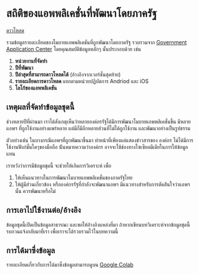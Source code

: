 # สถิติของแอพพลิเคชั่นที่พัฒนาโดยภาครัฐ

[ดาวโหลด][sheet]

รวมข้อมูลรายละเอียดของโมบายแอพพลิเคชันที่ถูกพัฒนาโดยภาครัฐ รวบรวมจาก [Government Application Center][appcenter] โดยคุณสมบัติข้อมูลหลักๆ นั้นประกอบด้วย เช่น

1. **หน่วยงานที่จัดทำ**
2. **ปีที่พัฒนา**
3. **ปีล่าสุดที่สามารถดาวโหลดได้** (อ้างอิงจากเวอร์ชั่นสุดท้าย)
4. **รายละเอียดการดาวโหลด** แยกตามหน่วยปฏิบัตการ Andriod และ iOS
5. **โลโก้ของแอพพลิเคชัน**



## เหตุผลที่จัดทำข้อมูลชุดนี้
ช่วงหลายปีที่ผ่านมา เราได้สังเกตุเห็นว่าหลายองค์กรรัฐได้มีการพัฒนาโมบายแอพพลิเคชั่นขึ้น มีหลายแอพฯ ที่ถูกใช้งานอย่างแพร่หลาย แต่มีก็มีอีกหลายส่วนที่ไม่ได้ถูกใช้งาน และพัฒนาอย่างเป็นรูปธรรม

ตัวอย่างเช่น ในบางกรณีแอพฯที่ถูกพัฒนาขึ้นมา ทำหน้าที่เพียงแค่แสดงข่าวสารของ
องค์กร ไม่ได้มีการใช้งานฟังก์ชั่นใดๆของมือถือ น้ันหมายความว่าองค์กร อาจจะใช้ช่องทางโซเซียลมีเดียในการให้ข้อมูลแทน 

เราหวังว่าการมีข้อมูลชุดนี้ จะช่วยให้เกิดการวิเคราะห์ เพื่อ 
1. ให้เห็นแนวทางในการพัฒนาโมบายแอพพลิเคชั่นของภาครัฐไทย 
2. ให้ผู้มีส่วนเกี่ยวข้อง หรือองค์กรรัฐที่กำลังจะพัฒนาแอพฯ มีแนวทางสำหรับการตัดสินใจว่าแอพฯนั้น ควรพัฒนาหรือไม่


## การเอาไปใช้งานต่อ/อ้างอิง
ข้อมูลชุดนี้เปิดเป็นข้อมูลสาธารณะ และขอให้อ้างอิงแหล่งที่มา ถ้าหากเขียนบทวิเคราะห์จากข้อมูลชุดนี้ รบกวนแจ้งกลับมาที่เรา เพื่อเราจะได้รวบรวมไว้ในบทความนี้


[appcenter]: https://apps.go.th
[colab]: https://colab.research.google.com/drive/1yjvYlU43SzexuHCBwzM_g7j4IgJtYO-A
[sheet]: https://docs.google.com/spreadsheets/d/1RHtXwGtf-PxUOnbzd5hBgAhItshddW_LqJZvB431gz4/edit?usp=sharing

## การได้มาซึ่งข้อมูล
รายละเอียดเกี่ยวกับการได้มาซึ่งข้อมูลสามารถดูบน [Google Colab][colab]